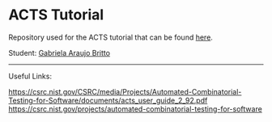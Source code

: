 # ACTS Tutorial

Repository used for the ACTS tutorial that can be found [here](https://medium.com/@garaujobritto/automated-combinatorial-testing-for-software-acts-tutorial-177168dd8ee0).

Student:
[Gabriela Araujo Britto](https://github.com/gabritto)

---
Useful Links:

https://csrc.nist.gov/CSRC/media/Projects/Automated-Combinatorial-Testing-for-Software/documents/acts_user_guide_2_92.pdf
https://csrc.nist.gov/projects/automated-combinatorial-testing-for-software

